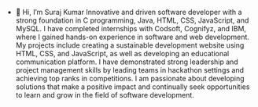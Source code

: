 - 👋 Hi, I’m Suraj Kumar
Innovative and driven software developer with a strong foundation in C programming, Java, HTML, CSS, JavaScript, and MySQL.
I have completed internships with Codsoft, Cognifyz, and IBM, where I gained hands-on experience in software and web development.
My projects include creating a sustainable development website using HTML, CSS, and JavaScript, as well as developing an educational communication platform.
I have demonstrated strong leadership and project management skills by leading teams in hackathon settings and achieving top ranks in competitions.
I am passionate about developing solutions that make a positive impact and continually seek opportunities to learn and grow in the field of software development.

<!---
Surraj007/Surraj007 is a ✨ special ✨ repository because its `README.md` (this file) appears on your GitHub profile.
You can click the Preview link to take a look at your changes.
--->
 
